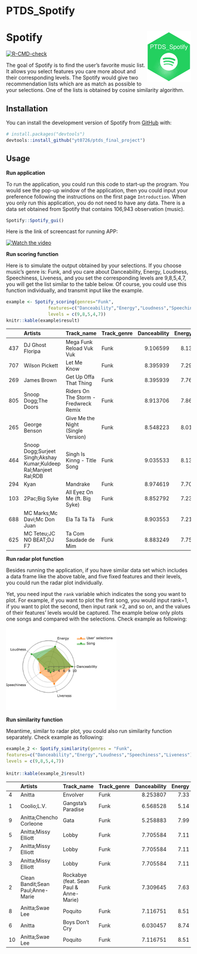 PTDS_Spotify
================

# Spotify <img src="man/figures/logo.png" align="right" width="120" />

<!-- badges: start -->

[![R-CMD-check](https://github.com/yt0726/ptds_final_project/actions/workflows/R-CMD-check.yaml/badge.svg)](https://github.com/yt0726/ptds_final_project/actions/workflows/R-CMD-check.yaml)
<!-- badges: end -->

The goal of Spotify is to find the user’s favorite music list. It allows
you select features you care more about and their corresponding levels.
The Spotify would give two recommendation lists which are as match as
possible to your selections. One of the lists is obtained by cosine
similarity algorithm.

## Installation

You can install the development version of Spotify from
[GitHub](https://github.com/) with:

``` r
# install.packages("devtools")
devtools::install_github("yt0726/ptds_final_project")
```

## Usage

**Run application**

To run the application, you could run this code to start-up the program.
You would see the pop-up window of the application, then you could input
your preference following the instructions on the first page
`Introduction`. When you only run this application, you do not need to
have any data. There is a data set obtained from Spotify that contains
106,943 observation (music).

``` r
Spotify::Spotify_gui()
```

Here is the link of screencast for running APP:

<a href="https://youtu.be/81jgy23Xsr0" width="100%"><img
src="https://img.youtube.com/vi/81jgy23Xsr0/maxresdefault.jpg"
alt="Watch the video" /></a>

**Run scoring function**

Here is to simulate the output obtained by your selections. If you
choose music’s genre is: Funk, and you care about Danceability, Energy,
Loudness, Speechiness, Liveness, and you set the corresponding levels
are 9,8,5,4,7, you will get the list similar to the table below. Of
course, you could use this function individually, and transmit input
like the example.

``` r
example <- Spotify_scoring(genres="Funk",
                features=c("Danceability","Energy","Loudness","Speechiness","Liveness"),
                levels = c(9,8,5,4,7))
knitr::kable(example$result)
```

|     | Artists                                                           | Track_name                            | Track_genre | Danceability | Energy | Loudness | Speechiness | Liveness |  score_1 | score_2 |  score_3 |  score_4 | score_5 | final_score |
|:----|:------------------------------------------------------------------|:--------------------------------------|:------------|-------------:|-------:|---------:|------------:|---------:|---------:|--------:|---------:|---------:|--------:|------------:|
| 437 | DJ Ghost Floripa                                                  | Mega Funk Reload Vuk Vuk              | Funk        |     9.106599 |   8.13 | 8.175647 |   1.5440415 |     2.36 | 9.893401 |    9.87 | 6.824353 | 7.544041 |    5.36 |    8.287794 |
| 707 | Wilson Pickett                                                    | Let Me Know                           | Funk        |     8.395939 |   7.29 | 7.289089 |   1.3782383 |     6.35 | 9.395939 |    9.29 | 7.710911 | 7.378238 |    9.35 |    8.253889 |
| 269 | James Brown                                                       | Get Up Offa That Thing                | Funk        |     8.395939 |   7.76 | 7.776483 |   3.6787565 |     5.45 | 9.395939 |    9.76 | 7.223517 | 9.678757 |    8.45 |    8.252785 |
| 805 | Snoop Dogg;The Doors                                              | Riders On The Storm - Fredwreck Remix | Funk        |     8.913706 |   7.86 | 8.186375 |   1.5751295 |     1.22 | 9.913706 |    9.86 | 6.813625 | 7.575130 |    4.22 |    8.237648 |
| 265 | George Benson                                                     | Give Me the Night (Single Version)    | Funk        |     8.548223 |   8.01 | 7.976250 |   0.6331606 |     3.87 | 9.548223 |    9.99 | 7.023750 | 6.633161 |    6.87 |    8.235506 |
| 464 | Snoop Dogg;Surjeet Singh;Akshay Kumar;Kuldeep Ral;Manjeet Ral;RDB | Singh Is Kinng - Title Song           | Funk        |     9.035533 |   8.13 | 8.337125 |   0.7761658 |     1.24 | 9.964467 |    9.87 | 6.662875 | 6.776166 |    4.24 |    8.235426 |
| 294 | Kyan                                                              | Mandrake                              | Funk        |     8.974619 |   7.70 | 8.328617 |   2.3937824 |     1.07 | 9.974619 |    9.70 | 6.671383 | 8.393782 |    4.07 |    8.215455 |
| 103 | 2Pac;Big Syke                                                     | All Eyez On Me (ft. Big Syke)         | Funk        |     8.852792 |   7.23 | 8.057821 |   2.5595855 |     3.27 | 9.852792 |    9.23 | 6.942179 | 8.559586 |    6.27 |    8.212819 |
| 688 | MC Marks;Mc Davi;Mc Don Juan                                      | Ela Tá Tá Tá                          | Funk        |     8.903553 |   7.21 | 7.970886 |   0.4818653 |     2.85 | 9.903553 |    9.21 | 7.029114 | 6.481865 |    5.85 |    8.205462 |
| 625 | MC Teteu;JC NO BEAT;DJ F7                                         | Ta Com Saudade de Mim                 | Funk        |     8.883249 |   7.75 | 8.106653 |   0.5709845 |     1.07 | 9.883249 |    9.75 | 6.893347 | 6.570984 |    4.07 |    8.194836 |

**Run radar plot function**

Besides running the application, if you have similar data set which
includes a data frame like the above table, and five fixed features and
their levels, you could run the radar plot individually.

Yet, you need input the `rank` variable which indicates the song you
want to plot. For example, if you want to plot the first song, you would
input rank=1, if you want to plot the second, then input rank =2, and so
on, and the values of their features’ levels would be captured. The
example below only plots one songs and compared with the selections.
Check example as following:

<img src="man/figures/README-radarplot-1.png" width="60%" />

**Run similarity function**

Meantime, similar to radar plot, you could also run similarity function
separately. Check example as following:

``` r
example_2 <- Spotify_similarity(genres = "Funk",
features=c("Danceability","Energy","Loudness","Speechiness","Liveness"),
levels = c(9,8,5,4,7))

knitr::kable(example_2$result) 
```

|     | Artists                           | Track_name                              | Track_genre | Danceability | Energy | Loudness | Speechiness | Liveness |
|:----|:----------------------------------|:----------------------------------------|:------------|-------------:|-------:|---------:|------------:|---------:|
| 4   | Anitta                            | Envolver                                | Funk        |     8.253807 |   7.33 | 8.159740 |   0.8777202 |    0.909 |
| 1   | Coolio;L.V.                       | Gangsta’s Paradise                      | Funk        |     6.568528 |   5.14 | 7.302776 |   0.6145078 |    3.980 |
| 9   | Anitta;Chencho Corleone           | Gata                                    | Funk        |     5.258883 |   7.99 | 8.363391 |   1.2746114 |    7.870 |
| 5   | Anitta;Missy Elliott              | Lobby                                   | Funk        |     7.705584 |   7.11 | 8.200063 |   0.3979275 |    1.430 |
| 7   | Anitta;Missy Elliott              | Lobby                                   | Funk        |     7.705584 |   7.11 | 8.200063 |   0.3979275 |    1.430 |
| 3   | Anitta;Missy Elliott              | Lobby                                   | Funk        |     7.705584 |   7.11 | 8.200063 |   0.3979275 |    1.430 |
| 2   | Clean Bandit;Sean Paul;Anne-Marie | Rockabye (feat. Sean Paul & Anne-Marie) | Funk        |     7.309645 |   7.63 | 8.409263 |   0.5419689 |    1.800 |
| 8   | Anitta;Swae Lee                   | Poquito                                 | Funk        |     7.116751 |   8.51 | 8.416292 |   1.2953368 |    3.090 |
| 6   | Anitta                            | Boys Don’t Cry                          | Funk        |     6.030457 |   8.74 | 8.496199 |   0.4010363 |    1.480 |
| 10  | Anitta;Swae Lee                   | Poquito                                 | Funk        |     7.116751 |   8.51 | 8.416292 |   1.2953368 |    3.090 |
